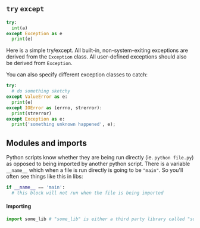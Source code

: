 ## `try` `except`
```python
try:
  int(a)
except Exception as e
  print(e)
```

Here is a simple try/except.  All built-in, non-system-exiting exceptions are derived from the `Exception` class. All user-defined exceptions should also be derived from `Exception`.  

You can also specify different exception classes to catch:

```python
try:
  # do something sketchy
except ValueError as e:
  print(e)
except IOError as (errno, strerror):
  print(strerror)
except Exception as e:
  print('something unknown happened', e);  
```

## Modules and imports

Python scripts know whether they are being run directly (ie. `python file.py`) as opposed to being imported by another python script.  There is a variable `__name__` which when a file is run directly is going to be `"main"`.  So you'll often see things like this in libs:

```python
if __name__ == 'main':
  # this block will not run when the file is being imported
```

#### Importing
```python
import some_lib # "some_lib" is either a third party library called "some_lib" or is a relative file lookup for "./some_lib.py"
```